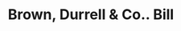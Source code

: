 ---
doi: 10.7916/D8BP1DSP
date_other: '1889'
date_other_textual: '1889'
form: printed ephemera
genre:
- Invoices
name:
- Brown, Durrell & Co.
object_in_context_url: https://biggert.cul.columbia.edu/items/view/ave_biggert_00343
subject_hierarchical_geographic:
- Boston, Massachusetts, United States
subject_name:
- Brown, Durrell & Co.
title: Brown, Durrell & Co.. Bill
sort_title: Brown, Durrell & Co.. Bill
call_number: ave_biggert_00343
coordinates:
- 42.35805555555556,-71.06361111111111
pid: ave_biggert_00343
identifiers: ave_biggert_00343
thumbnail: https://derivativo-3.library.columbia.edu/iiif/2/ldpd:344128/full/!256,256/0/native.jpg
permalink: /biggert/ave_biggert_00343/
layout: iiif-image-page
---
